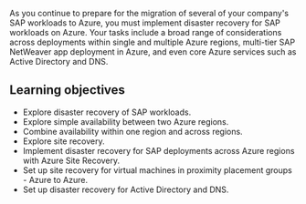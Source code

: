 As you continue to prepare for the migration of several of your company's SAP workloads to Azure, you must implement disaster recovery for SAP workloads on Azure. Your tasks include a broad range of considerations across deployments within single and multiple Azure regions, multi-tier SAP NetWeaver app deployment in Azure, and even core Azure services such as Active Directory and DNS.

## Learning objectives

- Explore disaster recovery of SAP workloads.
- Explore simple availability between two Azure regions.
- Combine availability within one region and across regions.
- Explore site recovery.
- Implement disaster recovery for SAP deployments across Azure regions with Azure Site Recovery.
- Set up site recovery for virtual machines in proximity placement groups - Azure to Azure.
- Set up disaster recovery for Active Directory and DNS.
